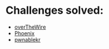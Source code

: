 # Challenges solved:

- [overTheWire](https://github.com/waqarNaeem786/ctfs/blob/main/bandit.md) 
- [Phoenix](/phoenix.md)
- [pwnablekr](/pwnablekr.md)
